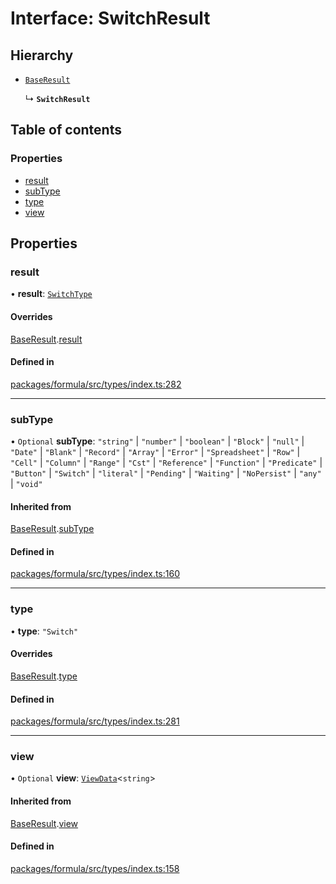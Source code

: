# Interface: SwitchResult

## Hierarchy

- [`BaseResult`](BaseResult.md)

  ↳ **`SwitchResult`**

## Table of contents

### Properties

- [result](SwitchResult.md#result)
- [subType](SwitchResult.md#subtype)
- [type](SwitchResult.md#type)
- [view](SwitchResult.md#view)

## Properties

### <a id="result" name="result"></a> result

• **result**: [`SwitchType`](SwitchType.md)

#### Overrides

[BaseResult](BaseResult.md).[result](BaseResult.md#result)

#### Defined in

[packages/formula/src/types/index.ts:282](https://github.com/mashcard/mashcard/blob/main/packages/formula/src/types/index.ts#L282)

___

### <a id="subtype" name="subtype"></a> subType

• `Optional` **subType**: ``"string"`` \| ``"number"`` \| ``"boolean"`` \| ``"Block"`` \| ``"null"`` \| ``"Date"`` \| ``"Blank"`` \| ``"Record"`` \| ``"Array"`` \| ``"Error"`` \| ``"Spreadsheet"`` \| ``"Row"`` \| ``"Cell"`` \| ``"Column"`` \| ``"Range"`` \| ``"Cst"`` \| ``"Reference"`` \| ``"Function"`` \| ``"Predicate"`` \| ``"Button"`` \| ``"Switch"`` \| ``"literal"`` \| ``"Pending"`` \| ``"Waiting"`` \| ``"NoPersist"`` \| ``"any"`` \| ``"void"``

#### Inherited from

[BaseResult](BaseResult.md).[subType](BaseResult.md#subtype)

#### Defined in

[packages/formula/src/types/index.ts:160](https://github.com/mashcard/mashcard/blob/main/packages/formula/src/types/index.ts#L160)

___

### <a id="type" name="type"></a> type

• **type**: ``"Switch"``

#### Overrides

[BaseResult](BaseResult.md).[type](BaseResult.md#type)

#### Defined in

[packages/formula/src/types/index.ts:281](https://github.com/mashcard/mashcard/blob/main/packages/formula/src/types/index.ts#L281)

___

### <a id="view" name="view"></a> view

• `Optional` **view**: [`ViewData`](ViewData.md)<`string`\>

#### Inherited from

[BaseResult](BaseResult.md).[view](BaseResult.md#view)

#### Defined in

[packages/formula/src/types/index.ts:158](https://github.com/mashcard/mashcard/blob/main/packages/formula/src/types/index.ts#L158)
